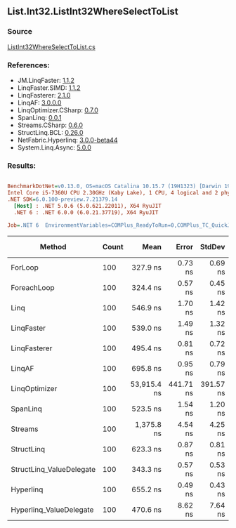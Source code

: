 ﻿## List.Int32.ListInt32WhereSelectToList

### Source
[ListInt32WhereSelectToList.cs](../LinqBenchmarks/List/Int32/ListInt32WhereSelectToList.cs)

### References:
- JM.LinqFaster: [1.1.2](https://www.nuget.org/packages/JM.LinqFaster/1.1.2)
- LinqFaster.SIMD: [1.1.2](https://www.nuget.org/packages/LinqFaster.SIMD/1.0.3)
- LinqFasterer: [2.1.0](https://www.nuget.org/packages/LinqFasterer/2.1.0)
- LinqAF: [3.0.0.0](https://www.nuget.org/packages/LinqAF/3.0.0.0)
- LinqOptimizer.CSharp: [0.7.0](https://www.nuget.org/packages/LinqOptimizer.CSharp/0.7.0)
- SpanLinq: [0.0.1](https://www.nuget.org/packages/SpanLinq/0.0.1)
- Streams.CSharp: [0.6.0](https://www.nuget.org/packages/Streams.CSharp/0.6.0)
- StructLinq.BCL: [0.26.0](https://www.nuget.org/packages/StructLinq/0.26.0)
- NetFabric.Hyperlinq: [3.0.0-beta44](https://www.nuget.org/packages/NetFabric.Hyperlinq/3.0.0-beta44)
- System.Linq.Async: [5.0.0](https://www.nuget.org/packages/System.Linq.Async/5.0.0)

### Results:
``` ini

BenchmarkDotNet=v0.13.0, OS=macOS Catalina 10.15.7 (19H1323) [Darwin 19.6.0]
Intel Core i5-7360U CPU 2.30GHz (Kaby Lake), 1 CPU, 4 logical and 2 physical cores
.NET SDK=6.0.100-preview.7.21379.14
  [Host] : .NET 5.0.6 (5.0.621.22011), X64 RyuJIT
  .NET 6 : .NET 6.0.0 (6.0.21.37719), X64 RyuJIT

Job=.NET 6  EnvironmentVariables=COMPlus_ReadyToRun=0,COMPlus_TC_QuickJitForLoops=1,COMPlus_TieredPGO=1  Runtime=.NET 6.0  

```
|                   Method | Count |        Mean |     Error |    StdDev |          Ratio | RatioSD |   Gen 0 | Gen 1 | Gen 2 | Allocated |
|------------------------- |------ |------------:|----------:|----------:|---------------:|--------:|--------:|------:|------:|----------:|
|                  ForLoop |   100 |    327.9 ns |   0.73 ns |   0.69 ns |       baseline |         |  0.3095 |     - |     - |     648 B |
|              ForeachLoop |   100 |    324.4 ns |   0.57 ns |   0.45 ns |   1.01x faster |   0.00x |  0.3095 |     - |     - |     648 B |
|                     Linq |   100 |    546.9 ns |   1.70 ns |   1.42 ns |   1.67x slower |   0.01x |  0.3824 |     - |     - |     800 B |
|               LinqFaster |   100 |    539.0 ns |   1.49 ns |   1.32 ns |   1.64x slower |   0.00x |  0.4396 |     - |     - |     920 B |
|             LinqFasterer |   100 |    495.4 ns |   0.81 ns |   0.72 ns |   1.51x slower |   0.00x |  0.5617 |     - |     - |   1,176 B |
|                   LinqAF |   100 |    695.8 ns |   0.95 ns |   0.79 ns |   2.12x slower |   0.01x |  0.3090 |     - |     - |     648 B |
|            LinqOptimizer |   100 | 53,915.4 ns | 441.71 ns | 391.57 ns | 164.39x slower |   1.30x | 15.1978 |     - |     - |  31,844 B |
|                 SpanLinq |   100 |    523.5 ns |   1.54 ns |   1.20 ns |   1.60x slower |   0.01x |  0.3090 |     - |     - |     648 B |
|                  Streams |   100 |  1,375.8 ns |   4.54 ns |   4.25 ns |   4.20x slower |   0.01x |  0.5684 |     - |     - |   1,192 B |
|               StructLinq |   100 |    623.3 ns |   0.87 ns |   0.81 ns |   1.90x slower |   0.01x |  0.1755 |     - |     - |     368 B |
| StructLinq_ValueDelegate |   100 |    343.3 ns |   0.57 ns |   0.53 ns |   1.05x slower |   0.00x |  0.1297 |     - |     - |     272 B |
|                Hyperlinq |   100 |    655.2 ns |   0.49 ns |   0.43 ns |   2.00x slower |   0.00x |  0.1297 |     - |     - |     272 B |
|  Hyperlinq_ValueDelegate |   100 |    470.6 ns |   8.62 ns |   7.64 ns |   1.43x slower |   0.02x |  0.1297 |     - |     - |     272 B |
